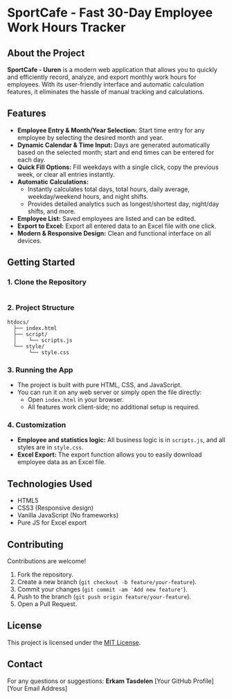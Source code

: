 # SportCafe - Fast 30-Day Employee Work Hours Tracker

## About the Project

**SportCafe - Uuren** is a modern web application that allows you to quickly and efficiently record, analyze, and export monthly work hours for employees. With its user-friendly interface and automatic calculation features, it eliminates the hassle of manual tracking and calculations.

## Features

- **Employee Entry & Month/Year Selection:** Start time entry for any employee by selecting the desired month and year.
- **Dynamic Calendar & Time Input:** Days are generated automatically based on the selected month; start and end times can be entered for each day.
- **Quick Fill Options:** Fill weekdays with a single click, copy the previous week, or clear all entries instantly.
- **Automatic Calculations:**
  - Instantly calculates total days, total hours, daily average, weekday/weekend hours, and night shifts.
  - Provides detailed analytics such as longest/shortest day, night/day shifts, and more.
- **Employee List:** Saved employees are listed and can be edited.
- **Export to Excel:** Export all entered data to an Excel file with one click.
- **Modern & Responsive Design:** Clean and functional interface on all devices.



## Getting Started

### 1. Clone the Repository

```bash
```

### 2. Project Structure

```
htdocs/
  ├── index.html
  ├── script/
  │    └── scripts.js
  └── style/
       └── style.css
```

### 3. Running the App

- The project is built with pure HTML, CSS, and JavaScript.
- You can run it on any web server or simply open the file directly:
  - Open `index.html` in your browser.
  - All features work client-side; no additional setup is required.

### 4. Customization

- **Employee and statistics logic:** All business logic is in `scripts.js`, and all styles are in `style.css`.
- **Excel Export:** The export function allows you to easily download employee data as an Excel file.

## Technologies Used

- HTML5
- CSS3 (Responsive design)
- Vanilla JavaScript (No frameworks)
- Pure JS for Excel export

## Contributing

Contributions are welcome!

1. Fork the repository.
2. Create a new branch (`git checkout -b feature/your-feature`).
3. Commit your changes (`git commit -am 'Add new feature'`).
4. Push to the branch (`git push origin feature/your-feature`).
5. Open a Pull Request.

## License

This project is licensed under the [MIT License](LICENSE).

## Contact

For any questions or suggestions:
**Erkam Tasdelen**
[Your GitHub Profile]
[Your Email Address] 